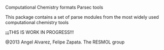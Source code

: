 Computational Chemistry formats Parsec tools

This package contains a set of parse modules from the most widely used computational chemistry tools


  ¡¡¡THIS IS WORK IN PROGRESS!!!


@2013 Angel Alvarez, Felipe Zapata. The RESMOL group
